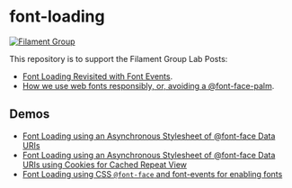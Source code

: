 # font-loading

[![Filament Group](http://filamentgroup.com/images/fg-logo-positive-sm-crop.png) ](http://www.filamentgroup.com/)

This repository is to support the Filament Group Lab Posts:

* [Font Loading Revisited with Font Events](https://www.filamentgroup.com/lab/font-events.html).
* [How we use web fonts responsibly, or, avoiding a @font-face-palm](https://www.filamentgroup.com/lab/font-loading.html).

## Demos

* [Font Loading using an Asynchronous Stylesheet of @font-face Data URIs](https://filamentgroup.github.io/font-loading/data-uris.html)
* [Font Loading using an Asynchronous Stylesheet of @font-face Data URIs using Cookies for Cached Repeat View](https://filamentgroup.github.io/font-loading/data-uris-cookie.html)
* [Font Loading using CSS `@font-face` and font-events for enabling fonts](https://filamentgroup.github.io/font-loading/font-events.html)